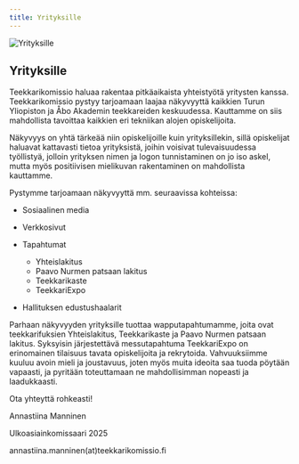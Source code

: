 ```yaml
---
title: Yrityksille
---
```

![Yrityksille](/yrityksille-paavo.jpg)

## Yrityksille

Teekkarikomissio haluaa rakentaa pitkäaikaista yhteistyötä yritysten kanssa. Teekkarikomissio pystyy tarjoamaan laajaa näkyvyyttä kaikkien Turun Yliopiston ja Åbo Akademin teekkareiden keskuudessa. Kauttamme on siis mahdollista tavoittaa kaikkien eri tekniikan alojen opiskelijoita.

Näkyvyys on yhtä tärkeää niin opiskelijoille kuin yrityksillekin, sillä opiskelijat haluavat kattavasti tietoa yrityksistä, joihin voisivat tulevaisuudessa työllistyä, jolloin yrityksen nimen ja logon tunnistaminen on jo iso askel, mutta myös positiivisen mielikuvan rakentaminen on mahdollista kauttamme.

Pystymme tarjoamaan näkyvyyttä mm. seuraavissa kohteissa:

* Sosiaalinen media
* Verkkosivut
* Tapahtumat

  * Yhteislakitus
  * Paavo Nurmen patsaan lakitus
  * Teekkarikaste
  * TeekkariExpo
* Hallituksen edustushaalarit

Parhaan näkyvyyden yrityksille tuottaa wapputapahtumamme, joita ovat teekkarifuksien Yhteislakitus, Teekkarikaste ja Paavo Nurmen patsaan lakitus. Syksyisin järjestettävä messutapahtuma TeekkariExpo on erinomainen tilaisuus tavata opiskelijoita ja rekrytoida. Vahvuuksiimme kuuluu avoin mieli ja joustavuus, joten myös muita ideoita saa tuoda pöytään vapaasti, ja pyritään toteuttamaan ne mahdollisimman nopeasti ja laadukkaasti.

Ota yhteyttä rohkeasti!

Annastiina Manninen

Ulkoasiainkomissaari 2025

annastiina.manninen(at)teekkarikomissio.fi
